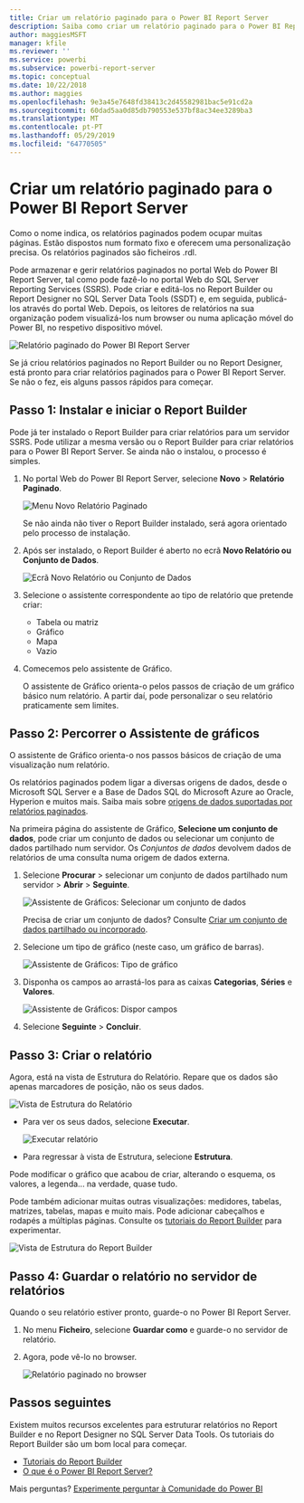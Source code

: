 ```yaml
---
title: Criar um relatório paginado para o Power BI Report Server
description: Saiba como criar um relatório paginado para o Power BI Report Server em poucos passos simples.
author: maggiesMSFT
manager: kfile
ms.reviewer: ''
ms.service: powerbi
ms.subservice: powerbi-report-server
ms.topic: conceptual
ms.date: 10/22/2018
ms.author: maggies
ms.openlocfilehash: 9e3a45e7648fd38413c2d45582981bac5e91cd2a
ms.sourcegitcommit: 60dad5aa0d85db790553e537bf8ac34ee3289ba3
ms.translationtype: MT
ms.contentlocale: pt-PT
ms.lasthandoff: 05/29/2019
ms.locfileid: "64770505"
---
```

# <a name="create-a-paginated-report-for-power-bi-report-server"></a>Criar um relatório paginado para o Power BI Report Server
Como o nome indica, os relatórios paginados podem ocupar muitas páginas. Estão dispostos num formato fixo e oferecem uma personalização precisa. Os relatórios paginados são ficheiros .rdl.

Pode armazenar e gerir relatórios paginados no portal Web do Power BI Report Server, tal como pode fazê-lo no portal Web do SQL Server Reporting Services (SSRS). Pode criar e editá-los no Report Builder ou Report Designer no SQL Server Data Tools (SSDT) e, em seguida, publicá-los através do portal Web. Depois, os leitores de relatórios na sua organização podem visualizá-los num browser ou numa aplicação móvel do Power BI, no respetivo dispositivo móvel.

![Relatório paginado do Power BI Report Server](media/quickstart-create-paginated-report/reportserver-paginated-report.png)

Se já criou relatórios paginados no Report Builder ou no Report Designer, está pronto para criar relatórios paginados para o Power BI Report Server. Se não o fez, eis alguns passos rápidos para começar.

## <a name="step-1-install-and-start-report-builder"></a>Passo 1: Instalar e iniciar o Report Builder
Pode já ter instalado o Report Builder para criar relatórios para um servidor SSRS. Pode utilizar a mesma versão ou o Report Builder para criar relatórios para o Power BI Report Server. Se ainda não o instalou, o processo é simples.

1. No portal Web do Power BI Report Server, selecione **Novo** > **Relatório Paginado**.
   
    ![Menu Novo Relatório Paginado](media/quickstart-create-paginated-report/reportserver-new-paginated-report-menu.png)
   
    Se não ainda não tiver o Report Builder instalado, será agora orientado pelo processo de instalação.
2. Após ser instalado, o Report Builder é aberto no ecrã **Novo Relatório ou Conjunto de Dados**.
   
    ![Ecrã Novo Relatório ou Conjunto de Dados](media/quickstart-create-paginated-report/reportserver-paginated-new-report-screen.png)
3. Selecione o assistente correspondente ao tipo de relatório que pretende criar:
   
   * Tabela ou matriz
   * Gráfico
   * Mapa
   * Vazio
4. Comecemos pelo assistente de Gráfico.
   
    O assistente de Gráfico orienta-o pelos passos de criação de um gráfico básico num relatório. A partir daí, pode personalizar o seu relatório praticamente sem limites.

## <a name="step-2-go-through-the-chart-wizard"></a>Passo 2: Percorrer o Assistente de gráficos
O assistente de Gráfico orienta-o nos passos básicos de criação de uma visualização num relatório.

Os relatórios paginados podem ligar a diversas origens de dados, desde o Microsoft SQL Server e a Base de Dados SQL do Microsoft Azure ao Oracle, Hyperion e muitos mais. Saiba mais sobre [origens de dados suportadas por relatórios paginados](connect-data-sources.md).

Na primeira página do assistente de Gráfico, **Selecione um conjunto de dados**, pode criar um conjunto de dados ou selecionar um conjunto de dados partilhado num servidor. Os *Conjuntos de dados* devolvem dados de relatórios de uma consulta numa origem de dados externa.

1. Selecione **Procurar** > selecionar um conjunto de dados partilhado num servidor > **Abrir** > **Seguinte**.
   
    ![Assistente de Gráficos: Selecionar um conjunto de dados](media/quickstart-create-paginated-report/reportserver-paginated-choose-dataset.png)
   
     Precisa de criar um conjunto de dados? Consulte [Criar um conjunto de dados partilhado ou incorporado](https://docs.microsoft.com/sql/reporting-services/report-data/create-a-shared-dataset-or-embedded-dataset-report-builder-and-ssrs).
2. Selecione um tipo de gráfico (neste caso, um gráfico de barras).
   
    ![Assistente de Gráficos: Tipo de gráfico](media/quickstart-create-paginated-report/reportserver-paginated-choose-chart-type.png)
3. Disponha os campos ao arrastá-los para as caixas **Categorias**, **Séries** e **Valores**.
   
    ![Assistente de Gráficos: Dispor campos](media/quickstart-create-paginated-report/reportserver-paginated-arrange-fields.png)
4. Selecione **Seguinte** > **Concluir**.

## <a name="step-3-design-your-report"></a>Passo 3: Criar o relatório
Agora, está na vista de Estrutura do Relatório. Repare que os dados são apenas marcadores de posição, não os seus dados.

![Vista de Estrutura do Relatório](media/quickstart-create-paginated-report/reportserver-paginated-preview-report.png)

* Para ver os seus dados, selecione **Executar**.
  
     ![Executar relatório](media/quickstart-create-paginated-report/reportserver-paginated-run-report.png)
* Para regressar à vista de Estrutura, selecione **Estrutura**.

Pode modificar o gráfico que acabou de criar, alterando o esquema, os valores, a legenda... na verdade, quase tudo.

Pode também adicionar muitas outras visualizações: medidores, tabelas, matrizes, tabelas, mapas e muito mais. Pode adicionar cabeçalhos e rodapés a múltiplas páginas. Consulte os [tutoriais do Report Builder](https://docs.microsoft.com/sql/reporting-services/report-builder-tutorials) para experimentar.

![Vista de Estrutura do Report Builder](media/quickstart-create-paginated-report/reportserver-paginated-finished-design-report.png)

## <a name="step-4-save-your-report-to-the-report-server"></a>Passo 4: Guardar o relatório no servidor de relatórios
Quando o seu relatório estiver pronto, guarde-o no Power BI Report Server.

1. No menu **Ficheiro**, selecione **Guardar como** e guarde-o no servidor de relatório. 
2. Agora, pode vê-lo no browser.
   
    ![Relatório paginado no browser](media/quickstart-create-paginated-report/reportserver-paginated-report.png)

## <a name="next-steps"></a>Passos seguintes
Existem muitos recursos excelentes para estruturar relatórios no Report Builder e no Report Designer no SQL Server Data Tools. Os tutoriais do Report Builder são um bom local para começar.

* [Tutoriais do Report Builder](https://docs.microsoft.com/sql/reporting-services/report-builder-tutorials)
* [O que é o Power BI Report Server?](get-started.md)  

Mais perguntas? [Experimente perguntar à Comunidade do Power BI](https://community.powerbi.com/)

